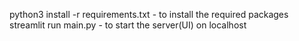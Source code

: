 python3 install -r requirements.txt - to install the required packages
streamlit run main.py - to start the server(UI) on localhost 
